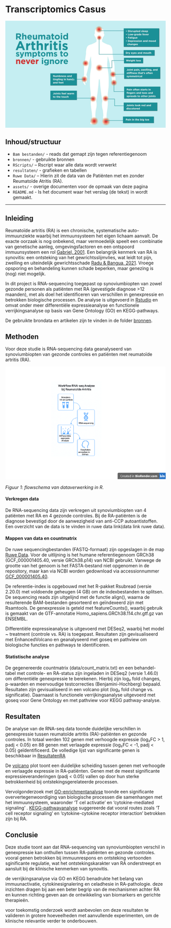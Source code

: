 # Transcriptomics Casus

<p align="center">
  <img src="assets/0419_RA-Symptoms.jpg" alt="Reuma Symptomen" width="600"/>
</p>

## Inhoud/structuur

- `Bam bestanden/` - reads dat gemapt zijn tegen referentiegenoom  
- `bronnen/` - gebruikte bronnen 
- `RScripts/` – Rscript waar alle data wordt verwerkt 
- `resultaten/` - grafieken en tabellen
- `Ruwe Data/` – Hierin zit de data van de Patiënten met en zonder Reumatoïde Atritis (RA).
- `assets/` - overige documenten voor de opmaak van deze pagina
- `README.md` - Is het document waar het verslag (de tekst) in wordt gemaakt. 






---

## Inleiding

Reumatoïde artritis (RA) is een chronische, systematische auto-immuunziekte waarbij het immuunsysteem het eigen lichaam aanvalt. De exacte oorzaak is nog onbekend, maar vermoedelijk speelt een combinatie van genetische aanleg, omgevingsfactoren en een ontspoord immuunsysteem een rol [Gabriel, 2001](Bronnen/gabriel2001.pdf). Een belangrijk kenmerk van RA is synovitis: een ontsteking van het gewrichtsslijmvlies, wat leidt tot pijn, zwelling en uiteindelijk gewrichtsschade [Radu & Bangua, 2021](Bronnen/cells-10-02857-v2.pdf). Vroege opsporing en behandeling kunnen schade beperken, maar genezing is (nog) niet mogelijk.

In dit project is RNA-sequencing toegepast op synoviumbiopten van zowel gezonde personen als patiënten met RA (gevestigde diagnose >12 maanden), met als doel het identificeren van verschillen in genexpressie en betrokken biologische processen. De analyse is uitgevoerd in [Rstudio](RScripts/ProjectRA.R) en omvat onder meer differentiële expressieanalyse en functionele verrijkingsanalyse op basis van Gene Ontology (GO) en KEGG-pathways.

De gebruikte brondata en artikelen zijn te vinden in de folder [bronnen](Bronnen). 



## Methoden

Voor deze studie is RNA-sequencing data geanalyseerd van synoviumbiopten van gezonde controles en patiënten met reumatoïde artritis (RA).

<p align="center">
  <img src="assets/BiorenderFlowchart2.png" alt="flowchart" width="600"/>
</p>

_Figuur 1: flowschema van dataverwerking in R._


#### Verkregen data

De RNA-sequencing data zijn verkregen uit synoviumbiopten van 4 patiënten met RA en 4 gezonde controles. Bij de RA-patiënten is de diagnose bevestigd door de aanwezigheid van anti-CCP autoantistoffen. Een overzicht van de data is te vinden in  ruwe data link(data link ruwe data).

#### Mappen van data en countmatrix 
De ruwe sequencingbestanden (FASTQ-formaat) zijn opgeslagen in de map [Ruwe Data](Ruwe%20Data). Voor de uitlijning is het humane referentiegenoom GRCh38 (GCF_000001405.40, versie GRCh38.p14) van NCBI gebruikt. Vanwege de grootte van het genoom is het FASTA-bestand niet opgenomen in de repository, maar kan via NCBI worden gedownload via accessionnummer [GCF_000001405.40](https://www.ncbi.nlm.nih.gov/datasets/genome/GCF_000001405.40/).

De referentie-index is opgebouwd met het R-pakket Rsubread (versie 2.20.0) met voldoende geheugen (4 GB) om de indexbestanden te splitsen. De sequencing reads zijn uitgelijnd met de functie align(), waarna de resulterende BAM-bestanden gesorteerd en geïndexeerd zijn met Rsamtools. De genexpressie is geteld met featureCounts(), waarbij gebruik is gemaakt van de GTF-annotatie Homo_sapiens.GRCh38.114.chr.gtf.gz van ENSEMBL.

Differentiële expressieanalyse is uitgevoerd met DESeq2, waarbij het model ~ treatment (controle vs. RA) is toegepast. Resultaten zijn gevisualiseerd met EnhancedVolcano en geanalyseerd met goseq en pathview om biologische functies en pathways te identificeren.

#### Statistische analyse
De gegenereerde countmatrix (data/count_matrix.txt) en een behandel-tabel met controle- en RA-status zijn ingeladen in DESeq2 (versie 1.46.0) om differentiële genexpressie te berekenen. Hierbij zijn log₂ fold changes, p-waarden en meervoudige testcorrecties (Benjamini-Hochberg) bepaald. Resultaten zijn gevisualiseerd in een volcano plot (log₂ fold change vs. significatie). Daarnaast is functionele verrijkingsanalyse uitgevoerd met goseq voor Gene Ontology en met pathview voor KEGG pathway-analyse.

## Resultaten

De analyse van de RNA-seq data toonde duidelijke verschillen in genexpressie tussen reumatoïde artritis (RA)-patiënten en gezonde controles. In totaal werden 102 genen met verhoogde expressie (log₂FC > 1, padj < 0.05) en 88 genen met verlaagde expressie (log₂FC < -1, padj < 0.05) geïdentificeerd. De volledige lijst van significante genen is beschikbaar in [ResultatenRA](Resultaten/ResultatenRA.csv)


De [volcano](Resultaten/Plots/VolcanoplotRA.png) plot toont een duidelijke scheiding tussen genen met verhoogde en verlaagde expressie in RA-patiënten. Genen met de meest significante expressieveranderingen (padj < 0.05) vallen op door hun sterke betrokkenheid bij ontstekingsgerelateerde processen.

Vervolgonderzoek met [GO-enrichmentanalyse](Resultaten/Plots/Rplot02.png) toonde een significante oververtegenwoordiging van biologische processen die samenhangen met het immuunsysteem, waaronder ‘T cel activatie’ en ‘cytokine-mediated signaling’ . [KEGG-pathwayanalyse](Resultaten/hsa03260.png) suggereerde dat vooral routes zoals ‘T cell receptor signaling’ en ‘cytokine-cytokine receptor interaction’ betrokken zijn bij RA.



## Conclusie

Deze studie toont aan dat RNA-sequencing van synoviumbiopten verschil in genexpressie kan onthullen tussen RA-patiënten en gezonde controles. vooral genen betrokken bij immuunrespons en ontsteking vertoonden sginificante regulatie, wat het ontstekingskarakter van RA onderstreept en aansluit bij de klinische kenmerken van synovitis.

de verrijkingsanalyse via GO en KEGG benadrukte het belang van immuunactivatie, cytokinesignalering en celadhesie in RA-pathologie. deze inzichten dragen bij aan een beter begrip van de mechanismen achter RA en kunnen richting geven aan de ontwikkeling van biomarkers en gerichte therapieën. 

voor toekomstig onderzoek wordt aanbevolen om deze resultaten te valideren in grotere hoeveelheden met aanvullende experimenten, om de klinische relevantie verder te onderbouwen.



